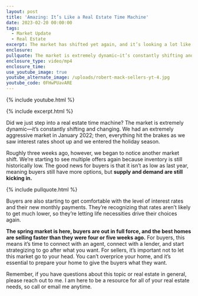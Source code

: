 ```yaml
---
layout: post
title: 'Amazing: It’s Like a Real Estate Time Machine'
date: 2023-02-20 00:00:00
tags:
  - Market Update
  - Real Estate
excerpt: The market has shifted yet again, and it’s looking a lot like last year.
enclosure:
pullquote: The market is extremely dynamic—it’s constantly shifting and changing.
enclosure_type: video/mp4
enclosure_time:
use_youtube_image: true
youtube_alternate_image: /uploads/robert-mack-sellers-yt-4.jpg
youtube_code: 0FHwPUavARE
---
```

{% include youtube.html %}

{% include excerpt.html %}

Did we just step into a real estate time machine? The market is extremely dynamic—it’s constantly shifting and changing. We had an extremely aggressive market in January 2022; then, everything hit the brakes as we saw interest rates shoot up and we entered the holiday season.&nbsp;

Roughly three weeks ago, however, we began to notice another market shift. We’re starting to see multiple offers again because inventory is still historically low. The good news for buyers is that it isn’t as low as last year, meaning buyers still have more options, but **supply and demand are still kicking in.**

{% include pullquote.html %}

Buyers are also starting to get comfortable with the level of interest rates and their new monthly payments. They’re recognizing that rates aren’t likely to get much lower, so they’re letting life necessities drive their choices again.&nbsp;

**The spring market is here, buyers are out in full force, and the best homes are selling faster than they were four or five weeks ago.** For buyers, this means it’s time to connect with an agent, connect with a lender, and start strategizing to go after what you want. For sellers, it’s important not to let this market go to your head. You can’t overprice your home, and it’s essential to prepare your home to give the buyers what they want.

Remember, if you have questions about this topic or real estate in general, please reach out to me. I am here to be a resource for all of your real estate needs, so call or email me anytime.
